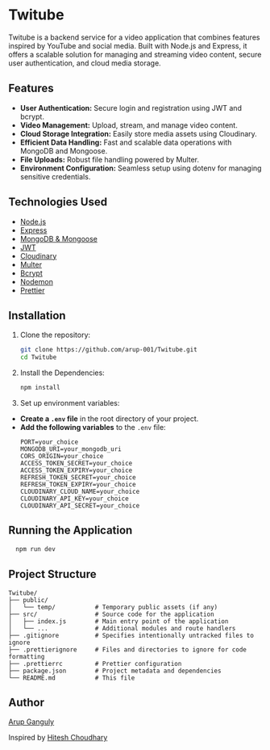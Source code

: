 # Twitube
Twitube is a backend service for a video application that combines features inspired by YouTube and social media.
Built with Node.js and Express, it offers a scalable solution for managing and streaming video content, secure user authentication, and cloud media storage.

## Features
- **User Authentication:** Secure login and registration using JWT and bcrypt.
- **Video Management:** Upload, stream, and manage video content.
- **Cloud Storage Integration:** Easily store media assets using Cloudinary.
- **Efficient Data Handling:** Fast and scalable data operations with MongoDB and Mongoose.
- **File Uploads:** Robust file handling powered by Multer.
- **Environment Configuration:** Seamless setup using dotenv for managing sensitive credentials.

## Technologies Used
- [Node.js](https://nodejs.org/)
- [Express](https://expressjs.com/)
- [MongoDB & Mongoose](https://mongoosejs.com/)
- [JWT](https://jwt.io/)
- [Cloudinary](https://cloudinary.com/)
- [Multer](https://github.com/expressjs/multer)
- [Bcrypt](https://github.com/kelektiv/node.bcrypt.js)
- [Nodemon](https://nodemon.io/)
- [Prettier](https://prettier.io/)

## Installation
1. Clone the repository:
   ```bash
   git clone https://github.com/arup-001/Twitube.git
   cd Twitube
   ```
   
2. Install the Dependencies:
   ```bash
   npm install
   ```
   
3. Set up environment variables:
  - **Create a `.env` file** in the root directory of your project.
  - **Add the following variables** to the `.env` file:
     ```env
     PORT=your_choice
     MONGODB_URI=your_mongodb_uri
     CORS_ORIGIN=your_choice
     ACCESS_TOKEN_SECRET=your_choice
     ACCESS_TOKEN_EXPIRY=your_choice
     REFRESH_TOKEN_SECRET=your_choice
     REFRESH_TOKEN_EXPIRY=your_choice
     CLOUDINARY_CLOUD_NAME=your_choice
     CLOUDINARY_API_KEY=your_choice
     CLOUDINARY_API_SECRET=your_choice
    ```

## Running the Application
  ```bash
    npm run dev
  ```

## Project Structure
```
Twitube/
├── public/
│   └── temp/           # Temporary public assets (if any)
├── src/                # Source code for the application
│   ├── index.js        # Main entry point of the application
│   └── ...             # Additional modules and route handlers
├── .gitignore          # Specifies intentionally untracked files to ignore
├── .prettierignore     # Files and directories to ignore for code formatting
├── .prettierrc         # Prettier configuration
├── package.json        # Project metadata and dependencies
└── README.md           # This file
```

## Author
[Arup Ganguly](https://github.com/arup-001)

Inspired by [Hitesh Choudhary](https://github.com/hiteshchoudhary/chai-backend)
